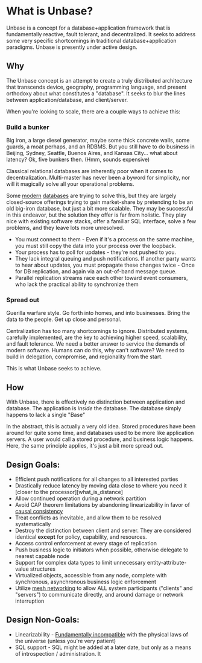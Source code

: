 
# What is Unbase?

Unbase is a concept for a database+application framework that is fundamentally reactive, fault tolerant, and decentralized.
It seeks to address some very specific shortcomings in traditional database+application paradigms.
Unbase is presently under active design.

## Why
The Unbase concept is an attempt to create a truly distributed architecture that transcends device, geography, programming language,
and present orthodoxy about what constitutes a "database". It seeks to blur the lines between application/database, and client/server.

When you're looking to scale, there are a couple ways to achieve this:

### Build a bunker
Big iron, a large diesel generator, maybe some thick concrete walls, some guards, a moat perhaps, and an RDBMS.
But you still have to do business in Beijing, Sydney, Seattle, Buenos Aires, and Kansas City... what about latency? Ok, five bunkers then. (Hmm, sounds expensive)

Classical relational databases are inherently poor when it comes to decentralization.
Multi-master has never been a byword for simplicity, nor will it magically solve all your operational problems.

Some [modern](http://www.nuodb.com/) [databases](http://www.clustrix.com/) are trying to solve this, but they are largely closed-source offerings trying to gain
market-share by pretending to be an old big-iron database, but just a bit more scalable. They may be successful in this endeavor, but the solution they offer is far from holistic.
They play nice with existing software stacks, offer a familiar SQL interface, solve a few problems, and they leave lots more unresolved.

* You must connect to them - Even if it's a process on the same machine, you must still copy the data into your process over the loopback.
* Your process has to poll for updates - they're not pushed to you.
* They lack integral queuing and push notifications. If another party wants to hear about updates, you must propagate these changes twice - Once for DB replication, and again via an out-of-band message queue.
 * Parallel replication streams race each other toward event consumers, who lack the practical ability to synchronize them
   

### Spread out
Guerilla warfare style. Go forth into homes, and into businesses. Bring the data to the people. Get up close and personal.

Centralization has too many shortcomings to ignore.
Distributed systems, carefully implemented, are the key to achieving higher speed, scalability, and fault tolerance.
We need a better answer to service the demands of modern software. Humans can do this, why can't software?
We need to build in delegation, compromise, and regionality from the start.

This is what Unbase seeks to achieve.

## How

With Unbase, there is effectively no distinction between application and database.
The application is *inside* the database. The database simply happens to lack a single "Base"

In the abstract, this is actually a very old idea. Stored procedures have been around for quite some time, and databases used
to be more like application servers. A user would call a stored procedure, and business logic happens.
Here, the same principle applies, it's just a bit more spread out.

## Design Goals:

* Efficient push notifications for all changes to all interested parties
* Drastically reduce latency by moving data close to where you need it [closer to the processor][what_is_distance]
* Allow continued operation during a network partition
 * Avoid CAP theorem limitations by abandoning linearizability in favor of [causal consistency](http://sns.cs.princeton.edu/projects/cops-and-eiger/)
 * Treat conflicts as inevitable, and allow them to be resolved systematically
* Destroy the distinction between client and server. They are considered identical **except** for policy, capability, and resources.
 * Access control enforcement at every stage of replication
 * Push business logic to initiators when possible, otherwise delegate to nearest capable node
* Support for complex data types to limit unnecessary entity-attribute-value structures
* Virtualized objects, accessible from any node, complete with synchronous, asynchronous business logic enforcement
* Utilize [mesh networking](https://github.com/telehash/telehash.org/tree/master/v3) to allow ALL system participants ("clients" and "servers") to communicate directly, and around damage or network interruption

## Design Non-Goals:

* Linearizability - [Fundamentally incompatible](https://groups.google.com/forum/#!msg/cloud-computing/nn7Sw5T0eSE/NxOTUwD_0ykJ) with the physical laws of the universe (unless you're very patient)
* SQL support     - SQL might be added at a later date, but only as a means of introspection / administration. It
